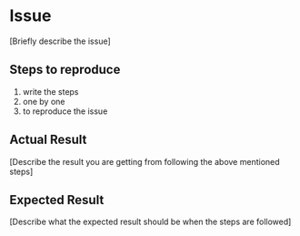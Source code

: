 # Issue

[Briefly describe the issue]

## Steps to reproduce

1. write the steps
2. one by one
3. to reproduce the issue

## Actual Result

[Describe the result you are getting from following the above mentioned steps]

## Expected Result

[Describe what the expected result should be when the steps are followed]
